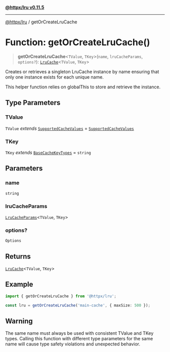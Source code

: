[**@httpx/lru v0.11.5**](../README.md)

***

[@httpx/lru](../README.md) / getOrCreateLruCache

# Function: getOrCreateLruCache()

> **getOrCreateLruCache**\<`TValue`, `TKey`\>(`name`, `lruCacheParams`, `options?`): [`LruCache`](../classes/LruCache.md)\<`TValue`, `TKey`\>

Creates or retrieves a singleton LruCache instance by name
ensuring that only one instance exists for each unique name.

This helper function relies on globalThis to store and retrieve
the instance.

## Type Parameters

### TValue

`TValue` *extends* [`SupportedCacheValues`](../type-aliases/SupportedCacheValues.md) = [`SupportedCacheValues`](../type-aliases/SupportedCacheValues.md)

### TKey

`TKey` *extends* [`BaseCacheKeyTypes`](../type-aliases/BaseCacheKeyTypes.md) = `string`

## Parameters

### name

`string`

### lruCacheParams

[`LruCacheParams`](../type-aliases/LruCacheParams.md)\<`TValue`, `TKey`\>

### options?

`Options`

## Returns

[`LruCache`](../classes/LruCache.md)\<`TValue`, `TKey`\>

## Example

```typescript
import { getOrCreateLruCache } from '@httpx/lru';

const lru = getOrCreateLruCache('main-cache', { maxSize: 500 });
```

## Warning

The same name must always be used with consistent TValue and TKey types.
         Calling this function with different type parameters for the same name will cause
         type safety violations and unexpected behavior.
